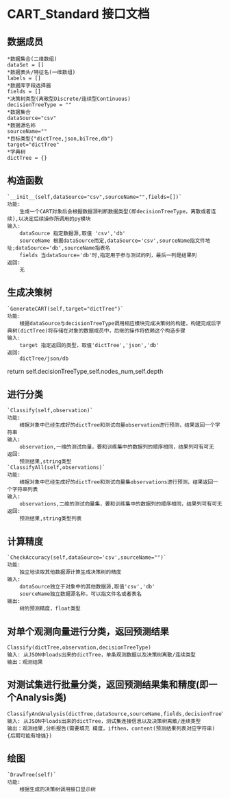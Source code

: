 # CART_Standard 接口文档
## 数据成员
    *数据集合(二维数组)
    dataSet = []
    *数据表头/特征名(一维数组)
    labels = []
    *数据库字段选择器
    fields = [] 
    *决策树类型(离散型Discrete/连续型Continuous)
    decisionTreeType = ""
    *数据集合
    dataSource="csv"
    *数据源名称
    sourceName=""
    *目标类型{"dictTree,json,biTree,db"}
    target="dictTree"
    *字典树
    dictTree = {}
##  构造函数
    `__init__(self,dataSource="csv",sourceName="",fields=[])`
    功能:
        生成一个CART对象后会根据数据源判断数据类型(即decisionTreeType，离散或者连续),以决定后续操作所调用的py模块
    输入:
        dataSource 指定数据源,取值 'csv','db'
        sourceName 根据dataSource而定,dataSource='csv',sourceName指文件地址;dataSource='db',sourceName指表名
        fields 当dataSource='db'时,指定用于参与测试的列，最后一列是结果列
    返回:
        无
## 生成决策树
    `GenerateCART(self,target="dictTree")`
    功能:
        根据dataSource与decisionTreeType调用相应模块完成决策树的构建，构建完成后字典树(dictTree)将存储在对象的数据成员中，后继的操作将依赖这个构造步骤
    输入:
        target 指定返回的类型，取值'dictTree','json','db'
    返回:
        dictTree/json/db
        
        
return self.decisionTreeType,self.nodes_num,self.depth
## 进行分类
    `Classify(self,observation)`
    功能:
        根据对象中已经生成好的dictTree和测试向量observation进行预测，结果返回一个字符串
    输入:
        observation,一维的测试向量，要和训练集中的数据列的顺序相同，结果列可有可无
    返回:
        预测结果,string类型
    `ClassifyAll(self,observations)`
    功能:
        根据对象中已经生成好的dictTree和测试向量集observations进行预测，结果返回一个字符串列表
    输入:
        observations,二维的测试向量集，要和训练集中的数据列的顺序相同，结果列可有可无
    返回:
        预测结果,string类型列表
## 计算精度
    `CheckAccuracy(self,dataSource='csv',sourceName="")`
    功能:
        独立地读取其他数据源计算生成决策树的精度
    输入:
        dataSource独立于对象中的其他数据源,取值'csv','db'
        sourceName独立数据源名称，可以指文件名或者表名
    输出:
        树的预测精度，float类型
        
        
## 对单个观测向量进行分类，返回预测结果
    Classify(dictTree,observation,decisionTreeType)
    输入: 从JSON中loads出来的dictTree，单条观测数据以及决策树离散/连续类型
    输出：观测结果
## 对测试集进行批量分类，返回预测结果集和精度(即一个Analysis类)
    ClassifyAndAnalysis(dictTree,dataSource,sourceName,fields,decisionTreeType)
    输入: 从JSON中loads出来的dictTree，测试集连接信息以及决策树离散/连续类型
    输出：观测结果,分析报告(需要填充 精度，ifthen，content(预测结果列表对应字符串){后期可能有增强})
## 绘图
    `DrawTree(self)`
    功能:
        根据生成的决策树调用接口显示树
